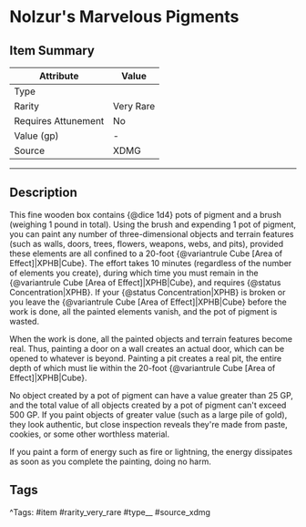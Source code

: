 # Nolzur's Marvelous Pigments

## Item Summary

| Attribute            | Value                        |
|----------------------|------------------------------|
| Type                 |   |
| Rarity               | Very Rare             |
| Requires Attunement  | No                |
| Value (gp)           | -    |
| Source               | XDMG |

---

## Description

This fine wooden box contains {@dice 1d4} pots of pigment and a brush (weighing 1 pound in total). Using the brush and expending 1 pot of pigment, you can paint any number of three-dimensional objects and terrain features (such as walls, doors, trees, flowers, weapons, webs, and pits), provided these elements are all confined to a 20-foot {@variantrule Cube [Area of Effect]|XPHB|Cube}. The effort takes 10 minutes (regardless of the number of elements you create), during which time you must remain in the {@variantrule Cube [Area of Effect]|XPHB|Cube}, and requires {@status Concentration|XPHB}. If your {@status Concentration|XPHB} is broken or you leave the {@variantrule Cube [Area of Effect]|XPHB|Cube} before the work is done, all the painted elements vanish, and the pot of pigment is wasted.

When the work is done, all the painted objects and terrain features become real. Thus, painting a door on a wall creates an actual door, which can be opened to whatever is beyond. Painting a pit creates a real pit, the entire depth of which must lie within the 20-foot {@variantrule Cube [Area of Effect]|XPHB|Cube}.

No object created by a pot of pigment can have a value greater than 25 GP, and the total value of all objects created by a pot of pigment can't exceed 500 GP. If you paint objects of greater value (such as a large pile of gold), they look authentic, but close inspection reveals they're made from paste, cookies, or some other worthless material.

If you paint a form of energy such as fire or lightning, the energy dissipates as soon as you complete the painting, doing no harm.

## Tags

^Tags: #item #rarity_very_rare #type__ #source_xdmg